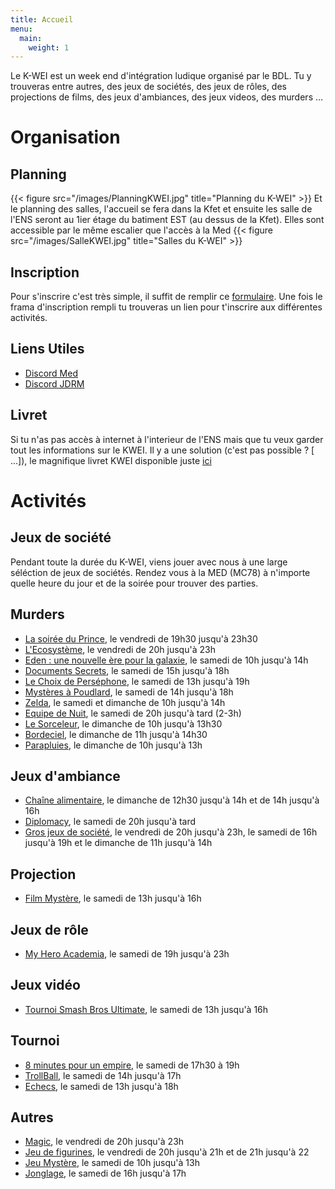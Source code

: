 ```yaml
---
title: Accueil
menu:
  main:
    weight: 1
---
```

Le K-WEI est un week end d'intégration ludique organisé par le BDL.
Tu y trouveras entre autres, des jeux de sociétés, des jeux de rôles, des projections
de films, des jeux d'ambiances, des jeux videos, des murders …

# Organisation 

## Planning
{{< figure src="/images/PlanningKWEI.jpg" title="Planning du K-WEI" >}}
Et le planning des salles, l'accueil se fera dans la Kfet et ensuite les salle de l'ENS seront au 1ier étage du batiment EST (au dessus de la Kfet). Elles sont accessible par le même escalier que l'accès à la Med
{{< figure src="/images/SalleKWEI.jpg" title="Salles du K-WEI" >}}

## Inscription

Pour s'inscrire c'est très simple, il suffit de remplir ce [formulaire](https://framaforms.org/inscription-k-wei-2021-1630864415).
Une fois le frama d'inscription rempli tu trouveras un lien pour t'inscrire aux différentes activités.

## Liens Utiles 

  - [Discord Med](https://discord.gg/z7DuhED8wP)
  - [Discord JDRM](https://discord.gg/W3Nju9YH3X)

## Livret
 Si tu n'as pas accès à internet à l'interieur de l'ENS mais que tu veux garder tout les informations sur le KWEI. Il y a une solution (c'est pas possible ? [ ...]), le magnifique livret KWEI disponible juste [ici](livret.pdf) 

# Activités

## Jeux de société

Pendant toute la durée du K-WEI, viens jouer avec nous à une large séléction
de jeux de sociétés. Rendez vous à la MED (MC78) à n'importe quelle heure du jour
et de la soirée pour trouver des parties.

## Murders
  - [La soirée du Prince](murders/prince), le vendredi de 19h30 jusqu'à 23h30
  - [L'Ecosystème](murders/ecosysteme), le vendredi de 20h jusqu'à 23h
  - [Eden : une nouvelle ère pour la galaxie](murders/eden), le samedi de 10h jusqu'à 14h
  - [Documents Secrets](murders/documents-secrets), le samedi de 15h jusqu'à 18h
  - [Le Choix de Perséphone](murders/choix-de-persephone), le samedi de 13h jusqu'à 19h
  - [Mystères à Poudlard](murders/poudlard), le samedi de 14h jusqu'à 18h
  - [Zelda](murders/zelda), le samedi et dimanche de 10h jusqu'à 14h
  - [Equipe de Nuit](murders/equipe-de-nuit), le samedi de 20h jusqu'à tard (2-3h)
  - [Le Sorceleur](murders/sorceleur), le dimanche de 10h jusqu'à 13h30
  - [Bordeciel](murders/bordeciel), le dimanche de 11h jusqu'à 14h30
  - [Parapluies](murders/parapluies), le dimanche de 10h jusqu'à 13h

## Jeux d'ambiance
  - [Chaîne alimentaire](ambiance/chaine-alimentaire), le dimanche de 12h30 jusqu'à 14h et de 14h jusqu'à 16h
  - [Diplomacy](ambiance/diplomacy), le samedi de 20h jusqu'à tard
  - [Gros jeux de société](ambiance/gros-jeux), le vendredi de 20h jusqu'à 23h, le samedi de 16h jusqu'à 19h et le dimanche de 11h jusqu'à 14h 

## Projection
  - [Film Mystère](projections/mystere), le samedi de 13h jusqu'à 16h

## Jeux de rôle
  - [My Hero Academia](jdr/my-hero-academia), le samedi de 19h jusqu'à 23h

## Jeux vidéo
  - [Tournoi Smash Bros Ultimate](jeux-video/smash), le samedi de 13h jusqu'à 16h

## Tournoi
  - [8 minutes pour un empire](tournoi/8-minutes-pour-un-empire), le samedi de 17h30 à 19h
  - [TrollBall](tournoi/trollball), le samedi de 14h jusqu'à 17h
  - [Echecs](tournoi/echecs), le samedi de 13h jusqu'à 18h

## Autres
  - [Magic](autres/magic), le vendredi de 20h jusqu'à 23h
  - [Jeu de figurines](autres/figurines), le vendredi de 20h jusqu'à 21h et de 21h jusqu'à 22
  - [Jeu Mystère](autres/jeu-mystere), le samedi de 10h jusqu'à 13h
  - [Jonglage](autres/jonglage), le samedi de 16h jusqu'à 17h


